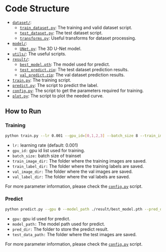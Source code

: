 # Code Structure
* [`dataset/`](dataset/):
    * [`train_dataset.py`](dataset/train_dataset.py): The training and valid dataset script.
    * [`test_dataset.py`](dataset/test_dataset.py): The test dataset script.
    * [`transforms.py`](dataset/transforms.py): Useful transforms for dataset processing.
* [`model/`](model/):
    * [`UNet.py`](model/UNet.py): The 3D U-Net model.
* [`utils/`](utils/): The useful scripts.
* [`result/`](result/):
    * [`best_model.pth`](result/best_model.pth): The model used for predict.
    * [`test_predict.zip`](result/test_predict.zip): The test dataset prediction results.
    * [`val_predict.zip`](result/val_predict.zip): The val dataset prediction results.
* [`train.py`](train.py): The training script.
* [`predict.py`](predict.py): The script to predict the label.
* [`config.py`](config.py): The script to get the parameters required for training.
* [`plot.py`](plot.py): The script to plot the needed curve.

## How to Run

### Training

```bash
python train.py --lr 0.001 --gpu_id=[0,1,2,3] --batch_size 8 --train_image_dir 'datasets/ribfrac-train-images/' --train_label_dir 'datasets/ribfrac-train-labels/' --val_image_dir 'datasets/ribfrac-val-images/' --val_label_dir 'datasets/ribfrac-val-labels/' 
```

+ `lr:` learning rate (default: 0.001)
+ `gpu_id:` gpu id list used for training.
+ `batch_size:` batch size of trainset
+ `train_image_dir:` The folder where the training images are saved.
+ `train_label_dir:` The folder where the training labels are saved.
+ `val_image_dir:` The folder where the val images are saved.
+ `val_label_dir:` The folder where the val labels are saved.

For more parameter information, please check the [`config.py`](config.py) script.

### Predict

```bash
python predict.py --gpu 0 --model_path ./result/best_model.pth --pred_dir ./predict --test_data_path ./datasets/ribfrac-test-images/
```

+ `gpu:` gpu id used for predict.
+ `model_path:` The model path used for predict.
+ `pred_dir:` The folder to store the predict result.
+ `test_data_path:` The folder where the test images are saved.

For more parameter information, please check the [`config.py`](config.py) script.

